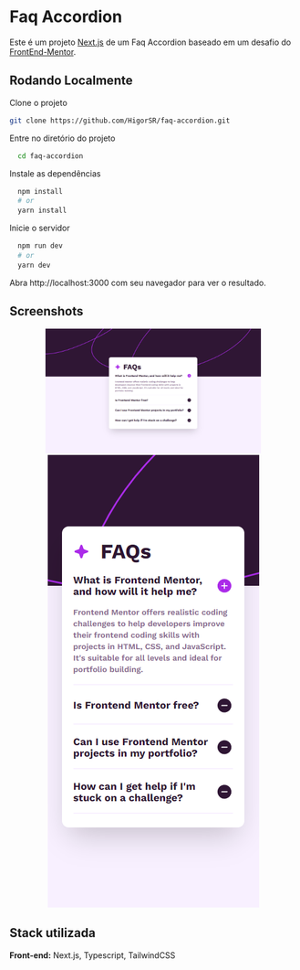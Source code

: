 # Faq Accordion

Este é um projeto [Next.js](https://nextjs.org/) de um Faq Accordion baseado em um desafio do [FrontEnd-Mentor](https://www.frontendmentor.io/challenges/faq-accordion-wyfFdeBwBz).

## Rodando Localmente

Clone o projeto

```bash
git clone https://github.com/HigorSR/faq-accordion.git
```

Entre no diretório do projeto

```bash
  cd faq-accordion
```

Instale as dependências

```bash
  npm install
  # or
  yarn install
```

Inicie o servidor

```bash
  npm run dev
  # or
  yarn dev
```

Abra http://localhost:3000 com seu navegador para ver o resultado.

## Screenshots

<div align="center">
  <img width="75%" src="./public/preview/desktop.png">
  <img height="25%" src="./public/preview/mobile.png">
</div>

## Stack utilizada

**Front-end:** Next.js, Typescript, TailwindCSS
